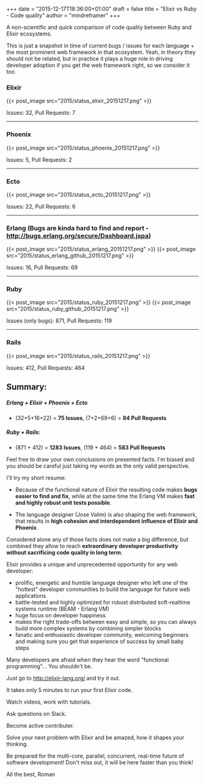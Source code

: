 +++
date = "2015-12-17T18:36:00+01:00"
draft = false
title = "Elixir vs Ruby - Code quality"
author = "mindreframer"
+++


A non-scientific and quick comparison of code quality between Ruby and Elixir ecosystems.

This is just a snapshot in time of current bugs / issues for each language + the most prominent web framework in that ecosystem. Yeah, in theory they should not be related, but in practice it plays a huge role in driving developer adoption if you get the web framework right, so we consider it too.

### Elixir

{{< post_image src="2015/status_elixir_20151217.png" >}}


Issues: 32, Pull Requests: 7

<hr>

### Phoenix
{{< post_image src="2015/status_phoenix_20151217.png" >}}

Issues: 5, Pull Requests: 2

<hr>

### Ecto
{{< post_image src="2015/status_ecto_20151217.png" >}}

Issues: 22, Pull Requests: 6

<hr>


### Erlang (Bugs are kinda hard to find and report - http://bugs.erlang.org/secure/Dashboard.jspa)

{{< post_image src="2015/status_erlang_20151217.png" >}}
{{< post_image src="2015/status_erlang_github_20151217.png" >}}

Issues: 16, Pull Requests: 69

<hr>

### Ruby
{{< post_image src="2015/status_ruby_20151217.png" >}}
{{< post_image src="2015/status_ruby_github_20151217.png" >}}


Issues (only bugs): 871, Pull Requests: 119

<hr>

### Rails
{{< post_image src="2015/status_rails_20151217.png" >}}

Issues: 412, Pull Requests: 464



## Summary:

##### Erlang + Elixir + Phoenix + Ecto
   - (32+5+16+22)   = **75 Issues**,   (7+2+69+6) = **84 Pull Requests**

##### Ruby + Rails:
  - (871 + 412) = **1283 Issues**, (119 + 464) = **583 Pull Requests**



Feel free to draw your own conclusions on presented facts. I'm biased and you should be careful just taking my words as the only valid perspective.


I'll try my short resume:

  - Because of the functional nature of Elixir the resulting code makes **bugs easier to find and fix**, while at the same time the Erlang VM makes **fast and highly robust unit tests possible**.

  - The language designer (Jose Valim) is also shaping the web framework, that results in **high cohesion and interdependent influence of Elixir and Phoenix**.

Considered alone any of those facts does not make a big difference, but combined they allow to reach **extraordinary developer productivity without sacrificing code quality in long term**.


Elixir provides a unique and unprecedented opportunity for any web developer:

  - prolific, energetic and humble language designer who left one of the "hottest" developer communities to build the language for future web applications
  - battle-tested and highly optimized for robust distributed soft-realtime systems runtime (BEAM - Erlang VM)
  - huge focus on developer happiness
  - makes the right trade-offs between easy and simple, so you can always build more complex systems by combining simpler blocks
  - fanatic and enthusiastic developer community, welcoming beginners and making sure you get that experience of success by small baby steps


Many developers are afraid when they hear the word "functional programming"... You shouldn't be.


Just go to http://elixir-lang.org/ and try it out.

It takes only 5 minutes to run your first Elixir code.

Watch videos, work with tutorials.

Ask questions on Slack.

Become active contributer.

Solve your next problem with Elixir and be amazed, how it shapes your thinking.

Be prepared for the multi-core, parallel, concurrent, real-time future of software development! Don't miss out, it will be here faster than you think!

All the best,
Roman
